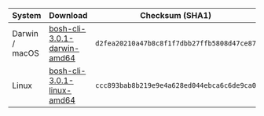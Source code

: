 | System         | Download                                                                                                         | Checksum (SHA1)                            |
| -------------- | ---------------------------------------------------------------------------------------------------------------- | ------------------------------------------ |
| Darwin / macOS | [bosh-cli-3.0.1-darwin-amd64](https://s3.amazonaws.com/bosh-cli-artifacts/bosh-cli-3.0.1-darwin-amd64)           | `d2fea20210a47b8c8f1f7dbb27ffb5808d47ce87` |
| Linux          | [bosh-cli-3.0.1-linux-amd64](https://s3.amazonaws.com/bosh-cli-artifacts/bosh-cli-3.0.1-linux-amd64)             | `ccc893bab8b219e9e4a628ed044ebca6c6de9ca0` |

